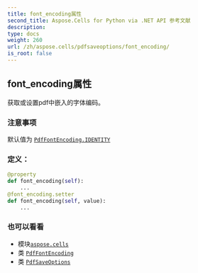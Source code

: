 ```yaml
---
title: font_encoding属性
second_title: Aspose.Cells for Python via .NET API 参考文献
description:
type: docs
weight: 260
url: /zh/aspose.cells/pdfsaveoptions/font_encoding/
is_root: false
---
```

## font_encoding属性

获取或设置pdf中嵌入的字体编码。

### 注意事项

默认值为 [`PdfFontEncoding.IDENTITY`](/cells/python-net/zh/aspose.cells.rendering/pdffontencoding#IDENTITY)
### 定义：
```python
@property
def font_encoding(self):
    ...
@font_encoding.setter
def font_encoding(self, value):
    ...
```

### 也可以看看
* 模块[`aspose.cells`](../../)
* 类 [`PdfFontEncoding`](/cells/python-net/zh/aspose.cells.rendering/pdffontencoding)
* 类 [`PdfSaveOptions`](/cells/python-net/zh/aspose.cells/pdfsaveoptions)
